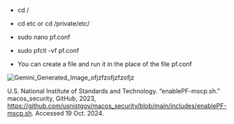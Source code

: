 - cd /

- cd etc or cd /private/etc/

- sudo nano pf.conf 

- sudo pfctl -vf pf.conf 

- You can create a file and run it in the place of the file pf.conf 

![Gemini_Generated_Image_ofjzfzofjzfzofjz](https://github.com/user-attachments/assets/15b4e070-7ad0-4a44-8832-db6e7160fd86)


U.S. National Institute of Standards and Technology. “enablePF-mscp.sh.” macos_security, GitHub, 2023, https://github.com/usnistgov/macos_security/blob/main/includes/enablePF-mscp.sh. Accessed 19 Oct. 2024.
